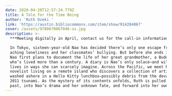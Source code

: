 ```yaml
---
date: 2020-04-20T12:57:24.779Z
title: A Tale for the Time Being
author: 'Ruth Ozeki '
link: 'https://austin.bibliocommons.com/item/show/914284067'
cover: /assets/9780670067046-us.jpg
description: >-
  ***Meeting digitally in April, contact us for the call-in information***\

  In Tokyo, sixteen-year-old Nao has decided there’s only one escape from her
  aching loneliness and her classmates’ bullying. But before she ends it all,
  Nao first plans to document the life of her great grandmother, a Buddhist nun
  who’s lived more than a century. A diary is Nao’s only solace—and will touch
  lives in ways she can scarcely imagine. Across the Pacific, we meet Ruth, a
  novelist living on a remote island who discovers a collection of artifacts
  washed ashore in a Hello Kitty lunchbox—possibly debris from the devastating
  2011 tsunami. As the mystery of its contents unfolds, Ruth is pulled into the
  past, into Nao’s drama and her unknown fate, and forward into her own future.
---
```

